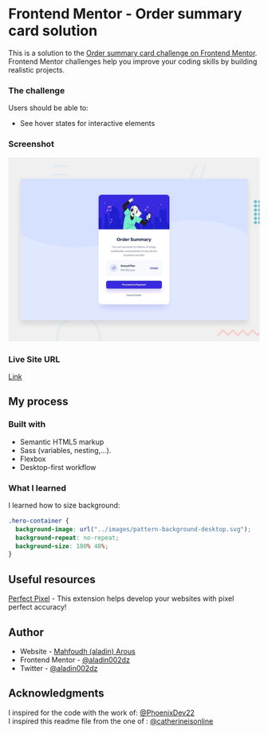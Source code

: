# Frontend Mentor - Order summary card solution

This is a solution to the [Order summary card challenge on Frontend Mentor](https://www.frontendmentor.io/challenges/order-summary-component-QlPmajDUj). Frontend Mentor challenges help you improve your coding skills by building realistic projects.

### The challenge

Users should be able to:

- See hover states for interactive elements

### Screenshot

![ScreenShot](./design/desktop-preview.jpg)

### Live Site URL

[Link](https://aladin002dz.github.io/ui-challenges/15-order-summary-component/)

## My process

### Built with

- Semantic HTML5 markup
- Sass (variables, nesting,...).
- Flexbox
- Desktop-first workflow

### What I learned

I learned how to size background:

```css
.hero-container {
  background-image: url("../images/pattern-background-desktop.svg");
  background-repeat: no-repeat;
  background-size: 100% 48%;
}
```

## Useful resources

[Perfect Pixel](https://chrome.google.com/webstore/detail/perfectpixel-by-welldonec/dkaagdgjmgdmbnecmcefdhjekcoceebi) - This extension helps develop your websites with pixel perfect accuracy!

## Author

- Website - [Mahfoudh (aladin) Arous](https://aladin002dz.github.io/)
- Frontend Mentor - [@aladin002dz](https://www.frontendmentor.io/profile/aladin002dz)
- Twitter - [@aladin002dz](https://twitter.com/aladin002dz)

## Acknowledgments

I inspired for the code with the work of: [@PhoenixDev22](https://www.frontendmentor.io/profile/PhoenixDev22)  
I inspired this readme file from the one of : [@catherineisonline](https://www.frontendmentor.io/profile/catherineisonline)
